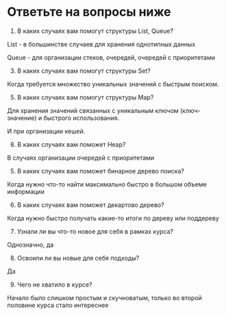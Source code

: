 # Ответьте на вопросы ниже

1. В каких случаях вам помогут структуры List, Queue?
   
List - в большинстве случаев для хранения однотипных данных

Queue - для организации стеков, очередей, очередей с приоритетами

3. В каких случаях вам помогут структуры Set?
   
Когда требуется множество уникальных значений с быстрым поиском.

5. В каких случаях вам помогут структуры Map?

Для хранения значений связанных с уникальным ключом (ключ-значение) и быстрого использования.

И при организации кешей.

8. В каких случаях вам поможет Heap?

В случаях организации очередей с приоритетами

5. В каких случаях вам поможет бинарное дерево поиска?

Когда нужно что-то найти максимально быстро в большом объеме информации

6. В каких случаях вам поможет декартово дерево?

Когда нужно быстро получать какие-то итоги по дереву или поддереву

7. Узнали ли вы что-то новое для себя в рамках курса?

Однозначно, да

8. Освоили ли вы новые для себя подходы?

Да

9. Чего не хватило в курсе?

Начало было слишком простым и скучноватым, только во второй половине курса стало интереснее
